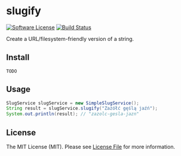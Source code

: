 # slugify

[![Software License][ico-license]](LICENSE.md)
[![Build Status][ico-travis]][link-travis]

Create a URL/filesystem-friendly version of a string.

## Install

```
TODO
```

## Usage

``` java
SlugService slugService = new SimpleSlugService();
String result = slugService.slugify("Zażółć gęślą jaźń");
System.out.println(result); // "zazolc-gesla-jazn"
```
## License

The MIT License (MIT). Please see [License File](LICENSE.md) for more information.

[ico-license]: https://img.shields.io/badge/license-MIT-brightgreen.svg?style=flat-square
[ico-travis]: https://img.shields.io/travis/ksdev-pl/slugify/master.svg?style=flat-square

[link-travis]: https://travis-ci.org/ksdev-pl/slugify